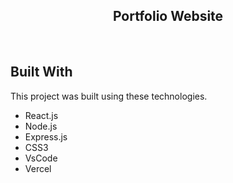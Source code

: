<h2 align="center">
  Portfolio Website<br/>

</h2>
<div align="center">
  
</div>

<br/>

<center>



</center>



## Built With


This project was built using these technologies.

- React.js
- Node.js
- Express.js
- CSS3
- VsCode
- Vercel



